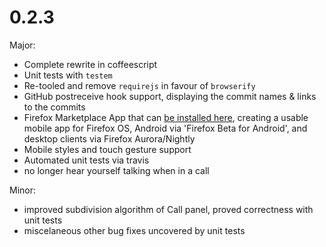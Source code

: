 0.2.3
=====

Major:
- Complete rewrite in coffeescript
- Unit tests with `testem`
- Re-tooled and remove `requirejs` in favour of `browserify`
- GitHub postreceive hook support, displaying the commit names & links to the commits
- Firefox Marketplace App that can [be installed here](https://chat.echoplex.us/install.html), creating a usable mobile app for Firefox OS, Android via 'Firefox Beta for Android', and desktop clients via Firefox Aurora/Nightly
- Mobile styles and touch gesture support
- Automated unit tests via travis
- no longer hear yourself talking when in a call

Minor:
- improved subdivision algorithm of Call panel, proved correctness with unit tests
- miscelaneous other bug fixes uncovered by unit tests
